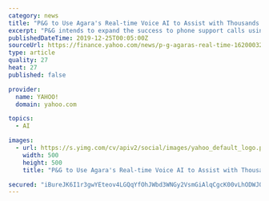```yaml
---
category: news
title: "P&G to Use Agara's Real-time Voice AI to Assist with Thousands of Consumers Calls Each Year"
excerpt: "P&G intends to expand the success to phone support calls using Agara's state-of-the-art Real-time Voice AI system to provide highly relevant suggestions to advisors in real-time. View photos Being one of the few platforms that can handle live phone calls, Agara combines 14 Deep Learning modules to suggest the best actions to handle consumer ..."
publishedDateTime: 2019-12-25T00:05:00Z
sourceUrl: https://finance.yahoo.com/news/p-g-agaras-real-time-162000327.html
type: article
quality: 27
heat: 27
published: false

provider:
  name: YAHOO!
  domain: yahoo.com

topics:
  - AI

images:
  - url: https://s.yimg.com/cv/apiv2/social/images/yahoo_default_logo.png
    width: 500
    height: 500
    title: "P&G to Use Agara's Real-time Voice AI to Assist with Thousands of Consumers Calls Each Year"

secured: "iBureJK6I1r3gwYEteov4LGQqYfOhJWbd3WNGy2VsmGiAlqCgcK00vLhODWJQuQPbPDu+33v5UiwfKBTbO44zLNAa05/3JKqDC4oWGe5LMNFqIj1JT64/ORanHM14Ym8sCIBJ0uJWVHiYfF7Da9TmLTnmvw2c58vgQBPVzhA+sFrliR/rKvSELye1oRgds9F8P9a2yEWcJ8veEWYFv21+1otRxu7FGPI5KEO73tydsWj7uAUBzHoChGZwVpiRcbmqBa8eQ7V9tchATBBUyxbPQ==;GueWLdoB9X+DUzhn2O0QJA=="
---
```


